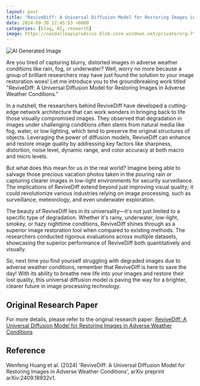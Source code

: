 ```yaml
---
layout: post
title: "ReviveDiff: A Universal Diffusion Model for Restoring Images in Adverse Weather Conditions"
date: 2024-09-30 22:45:53 +0000
categories: [blog, AI, research]
image: https://oaidalleapiprodscus.blob.core.windows.net/private/org-7trcesexcJK1ksLDJeczoh3z/user-feQ9FVoAjxgjl56JZH3J4u5L/img-na5uJKaUyp1joXEUaKJeVKyz.png?st=2024-09-30T20%3A45%3A52Z&se=2024-09-30T22%3A45%3A52Z&sp=r&sv=2024-08-04&sr=b&rscd=inline&rsct=image/png&skoid=d505667d-d6c1-4a0a-bac7-5c84a87759f8&sktid=a48cca56-e6da-484e-a814-9c849652bcb3&skt=2024-09-30T01%3A10%3A34Z&ske=2024-10-01T01%3A10%3A34Z&sks=b&skv=2024-08-04&sig=JmOjxepXtUHxKrkpCkE1hswcbujxe1ve4Ac57OxpQas%3D
---
```

![AI Generated Image](https://oaidalleapiprodscus.blob.core.windows.net/private/org-7trcesexcJK1ksLDJeczoh3z/user-feQ9FVoAjxgjl56JZH3J4u5L/img-na5uJKaUyp1joXEUaKJeVKyz.png?st=2024-09-30T20%3A45%3A52Z&se=2024-09-30T22%3A45%3A52Z&sp=r&sv=2024-08-04&sr=b&rscd=inline&rsct=image/png&skoid=d505667d-d6c1-4a0a-bac7-5c84a87759f8&sktid=a48cca56-e6da-484e-a814-9c849652bcb3&skt=2024-09-30T01%3A10%3A34Z&ske=2024-10-01T01%3A10%3A34Z&sks=b&skv=2024-08-04&sig=JmOjxepXtUHxKrkpCkE1hswcbujxe1ve4Ac57OxpQas%3D)

Are you tired of capturing blurry, distorted images in adverse weather conditions like rain, fog, or underwater? Well, worry no more because a group of brilliant researchers may have just found the solution to your image restoration woes! Let me introduce you to the groundbreaking work titled "ReviveDiff: A Universal Diffusion Model for Restoring Images in Adverse Weather Conditions."

In a nutshell, the researchers behind ReviveDiff have developed a cutting-edge network architecture that can work wonders in bringing back to life those visually compromised images. They observed that degradation in images under challenging conditions often stems from natural media like fog, water, or low lighting, which tend to preserve the original structures of objects. Leveraging the power of diffusion models, ReviveDiff can enhance and restore image quality by addressing key factors like sharpness, distortion, noise level, dynamic range, and color accuracy at both macro and micro levels.

But what does this mean for us in the real world? Imagine being able to salvage those precious vacation photos taken in the pouring rain or capturing clearer images in low-light environments for security surveillance. The implications of ReviveDiff extend beyond just improving visual quality; it could revolutionize various industries relying on image processing, such as surveillance, meteorology, and even underwater exploration.

The beauty of ReviveDiff lies in its universality—it's not just limited to a specific type of degradation. Whether it's rainy, underwater, low-light, smokey, or hazy nighttime conditions, ReviveDiff shines through as a superior image restoration tool when compared to existing methods. The researchers conducted rigorous evaluations across multiple datasets, showcasing the superior performance of ReviveDiff both quantitatively and visually.

So, next time you find yourself struggling with degraded images due to adverse weather conditions, remember that ReviveDiff is here to save the day! With its ability to breathe new life into your images and restore their lost quality, this universal diffusion model is paving the way for a brighter, clearer future in image processing technology.

## Original Research Paper
For more details, please refer to the original research paper:
[ReviveDiff: A Universal Diffusion Model for Restoring Images in Adverse Weather Conditions](http://arxiv.org/abs/2409.18932v1)

## Reference
Wenfeng Huang et al. (2024) 'ReviveDiff: A Universal Diffusion Model for Restoring Images in Adverse Weather Conditions', arXiv preprint arXiv:2409.18932v1.
